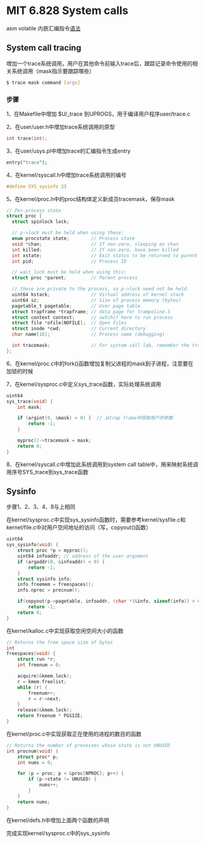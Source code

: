 # MIT 6.828 System calls
asm volatile 内嵌汇编指令[语法](https://gcc.gnu.org/onlinedocs/gcc/Extended-Asm.html)

## System call tracing


增加一个trace系统调用，用户在其他命令前输入trace后，跟踪记录命令使用的相关系统调用（mask指示要跟踪哪些）
```sh
$ trace mask command [args]
```
### 步骤

1、在Makefile中增加 $U/_trace 到UPROGS，用于编译用户程序user/trace.c

2、在user/user.h中增加trace系统调用的原型
```c
int trace(int);
```
3、在user/usys.pl中增加trace的汇编指令生成entry
```pl
entry("trace");
```
4、在kernel/syscall.h中增加trace系统调用的编号
```c
#define SYS_sysinfo 23
```
5、在kernel/proc.h中的proc结构体定义新成员tracemask，保存mask

```c
// Per-process state
struct proc {
  struct spinlock lock;

  // p->lock must be held when using these:
  enum procstate state;        // Process state
  void *chan;                  // If non-zero, sleeping on chan
  int killed;                  // If non-zero, have been killed
  int xstate;                  // Exit status to be returned to parent's wait
  int pid;                     // Process ID

  // wait_lock must be held when using this:
  struct proc *parent;         // Parent process

  // these are private to the process, so p->lock need not be held.
  uint64 kstack;               // Virtual address of kernel stack
  uint64 sz;                   // Size of process memory (bytes)
  pagetable_t pagetable;       // User page table
  struct trapframe *trapframe; // data page for trampoline.S
  struct context context;      // swtch() here to run process
  struct file *ofile[NOFILE];  // Open files
  struct inode *cwd;           // Current directory
  char name[16];               // Process name (debugging)

  int tracemask;               // For system call lab, remember the trace() argument
};
```

6、在kernel/proc.c中的fork()函数增加复制父进程的mask到子进程，注意要在加锁的时候

7、在kernel/sysproc.c中定义sys_trace函数，实际处理系统调用
```c
uint64
sys_trace(void) {
    int mask;

    if (argint(0, &mask) < 0) {  // 从trap frame中获取用户的参数
        return -1;
    }

    myproc()->tracemask = mask;
    return 0;
}
```
8、在kernel/syscall.c中增加此系统调用到system call table中，用来映射系统调用序号SYS_trace到sys_trace函数

## Sysinfo

步骤1、2、3、4、8与上相同

在kernel/sysproc.c中实现sys_sysinfo函数时，需要参考kernel/sysfile.c和kernel/file.c中对用户空间地址的访问（写，copyout()函数）
```c
uint64
sys_sysinfo(void) {
    struct proc *p = myproc();
    uint64 infoaddr; // address of the user argument
    if (argaddr(0, &infoaddr) < 0) {
        return -1;
    }
    struct sysinfo info;
    info.freemem = freespaces();
    info.nproc = procnum();

    if(copyout(p->pagetable, infoaddr, (char *)&info, sizeof(info)) < 0)
        return -1;
    return 0;
}
```
在kernel/kalloc.c中实现获取空闲空间大小的函数

```c
// Returns the free space size of bytes
int
freespaces(void) {
    struct run *r;
    int freenum = 0;

    acquire(&kmem.lock);
    r = kmem.freelist;
    while (r) {
        freenum++;
        r = r->next;
    }
    release(&kmem.lock);
    return freenum * PGSIZE;
}
```
在kernel/proc.c中实现获取正在使用的进程的数目的函数
```c
// Returns the number of processes whose state is not UNUSED
int procnum(void) {
    struct proc* p;
    int nums = 0;

    for (p = proc; p < &proc[NPROC]; p++) {
        if (p->state != UNUSED) {
            nums++;
        }
    }
    return nums;
}
```
在kernel/defs.h中增加上面两个函数的声明

完成实现kernel/sysproc.c中的sys_sysinfo
